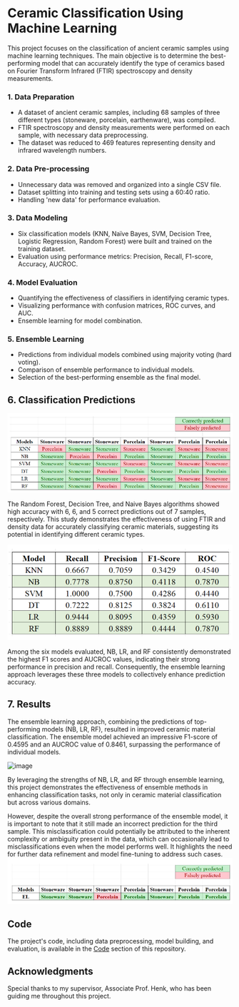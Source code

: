# Ceramic Classification Using Machine Learning
This project focuses on the classification of ancient ceramic samples using machine learning techniques. The main objective is to determine the best-performing model that can accurately identify the type of ceramics based on Fourier Transform Infrared (FTIR) spectroscopy and density measurements.

### 1. Data Preparation

- A dataset of ancient ceramic samples, including 68 samples of three different types (stoneware, porcelain, earthenware), was compiled.
- FTIR spectroscopy and density measurements were performed on each sample, with necessary data preprocessing.
- The dataset was reduced to 469 features representing density and infrared wavelength numbers.

### 2. Data Pre-processing

- Unnecessary data was removed and organized into a single CSV file.
- Dataset splitting into training and testing sets using a 60:40 ratio.
- Handling 'new data' for performance evaluation.

### 3. Data Modeling

- Six classification models (KNN, Naïve Bayes, SVM, Decision Tree, Logistic Regression, Random Forest) were built and trained on the training dataset.
- Evaluation using performance metrics: Precision, Recall, F1-score, Accuracy, AUCROC.

### 4. Model Evaluation

- Quantifying the effectiveness of classifiers in identifying ceramic types.
- Visualizing performance with confusion matrices, ROC curves, and AUC.
- Ensemble learning for model combination.

### 5. Ensemble Learning

- Predictions from individual models combined using majority voting (hard voting).
- Comparison of ensemble performance to individual models.
- Selection of the best-performing ensemble as the final model.

## 6. Classification Predictions
![image](https://github.com/rulkimi/ml-ceramics-classification/raw/main/predictions-output.png)

The Random Forest, Decision Tree, and Naive Bayes algorithms showed high accuracy with 6, 6, and 5 correct predictions out of 7 samples, respectively. This study demonstrates the effectiveness of using FTIR and density data for accurately classifying ceramic materials, suggesting its potential in identifying different ceramic types.

![image](https://github.com/rulkimi/ml-ceramics-classification/raw/main/performance.png)

Among the six models evaluated, NB, LR, and RF consistently demonstrated the highest F1 scores and AUCROC values, indicating their strong performance in precision and recall. Consequently, the ensemble learning approach leverages these three models to collectively enhance prediction accuracy.

## 7. Results

The ensemble learning approach, combining the predictions of top-performing models (NB, LR, RF), resulted in improved ceramic material classification. The ensemble model achieved an impressive F1-score of 0.4595 and an AUCROC value of 0.8461, surpassing the performance of individual models.

![image](https://github.com/rulkimi/ml-ceramics-classification/assets/116322521/b312130b-603e-4746-a8eb-085023e3bd31)

By leveraging the strengths of NB, LR, and RF through ensemble learning, this project demonstrates the effectiveness of ensemble methods in enhancing classification tasks, not only in ceramic material classification but across various domains.

However, despite the overall strong performance of the ensemble model, it is important to note that it still made an incorrect prediction for the third sample. This misclassification could potentially be attributed to the inherent complexity or ambiguity present in the data, which can occasionally lead to misclassifications even when the model performs well. It highlights the need for further data refinement and model fine-tuning to address such cases.
![image](https://github.com/rulkimi/ml-ceramics-classification/raw/main/ml-result.png)

## Code

The project's code, including data preprocessing, model building, and evaluation, is available in the [Code](https://github.com/rulkimi/ml-ceramics-classification/python-code.pdf) section of this repository.


## Acknowledgments

Special thanks to my supervisor, Associate Prof. Henk, who has been guiding me throughout this project.
